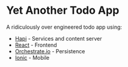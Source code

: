 Yet Another Todo App
====================
A ridiculously over engineered todo app using:

- [Hapi](https://github.com/spumko/hapi) - Services and content server
- [React](http://facebook.github.io/react/) - Frontend
- [Orchestrate.io](https://github.com/orchestrate-io/orchestrate.js) - Persistence
- [Ionic](https://github.com/driftyco/ionic) - Mobile
